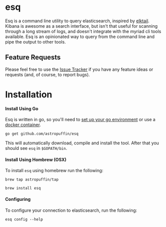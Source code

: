 # esq

Esq is a command line utility to query elasticsearch, inspired by [elktail](https://github.com/knes1/elktail). Kibana is awesome as a search interface, but isn't that useful for scanning through a long stream of logs, and doesn't integrate with the myriad cli tools available. Esq is an opinionated way to query from the command line and pipe the output to other tools.

## Feature Requests

Please feel free to use the [Issue Tracker](https://github.com/astropuffin/esq/issues) if you have any feature ideas or requests (and, of course, to report bugs).

# Installation

#### Install Using Go

Esq is written in go, so you'll need to [set up your go environment](https://golang.org/doc/install) or use a [docker container](https://hub.docker.com/r/library/golang).

`go get github.com/astropuffin/esq`

This will automatically download, compile and install the tool.
After that you should see `esq` in `$GOPATH/bin`.

#### Install Using Hombrew (OSX)

To install `esq` using homebrew run the following:

`brew tap astropuffin/tap`

`brew install esq`


#### Configuring

To configure your connection to elasticsearch, run the following:

`esq config --help`
